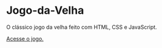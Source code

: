 # Jogo-da-Velha
 O clássico jogo da velha feito com HTML, CSS e JavaScript.

 <a href="https://jeniferscarlate.github.io/Jogo-da-Velha/">Acesse o jogo.
